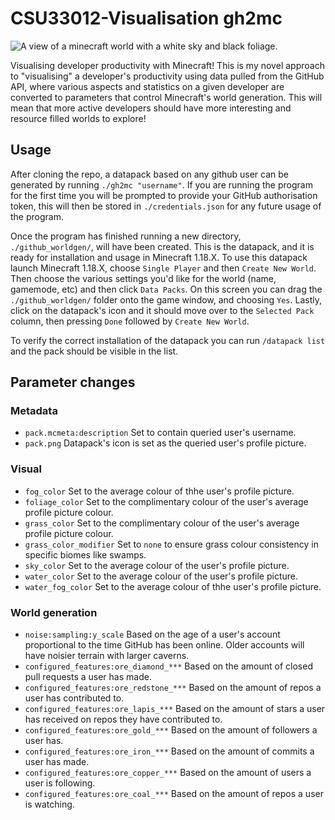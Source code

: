 # CSU33012-Visualisation gh2mc
![A view of a minecraft world with a white sky and black foliage.](images/screenshot1.png)

Visualising developer productivity with Minecraft! This is my novel approach to "visualising" a developer's productivity using data pulled from the GitHub API, where various aspects and statistics on a given developer are converted to parameters that control Minecraft's world generation. This will mean that more active developers should have more interesting and resource filled worlds to explore!

## Usage
After cloning the repo, a datapack based on any github user can be generated by running `./gh2mc "username"`. If you are running the program for the first time you will be prompted to provide your GitHub authorisation token, this will then be stored in `./credentials.json` for any future usage of the program.

Once the program has finished running a new directory, `./github_worldgen/`, will have been created. This is the datapack, and it is ready for installation and usage in Minecraft 1.18.X. To use this datapack launch Minecraft 1.18.X, choose `Single Player` and then `Create New World`. Then choose the various settings you'd like for the world (name, gamemode, etc) and then click `Data Packs`. On this screen you can drag the `./github_worldgen/` folder onto the game window, and choosing `Yes`. Lastly, click on the datapack's icon and it should move over to the `Selected Pack` column, then pressing `Done` followed by `Create New World`.

To verify the correct installation of the datapack you can run `/datapack list` and the pack should be visible in the list.

## Parameter changes
### Metadata
- `pack.mcmeta:description` Set to contain queried user's username.
- `pack.png` Datapack's icon is set as the queried user's profile picture.

### Visual
- `fog_color` Set to the average colour of thhe user's profile picture.
- `foliage_color` Set to the complimentary colour of the user's average profile picture colour.
- `grass_color` Set to the complimentary colour of the user's average profile picture colour.
- `grass_color_modifier` Set to `none` to ensure grass colour consistency in specific biomes like swamps.
- `sky_color` Set to the average colour of the user's profile picture.
- `water_color` Set to the average colour of the user's profile picture.
- `water_fog_color` Set to the average colour of thhe user's profile picture.

### World generation
- `noise:sampling:y_scale` Based on the age of a user's account proportional to the time GitHub has been online. Older accounts will have noisier terrain with larger caverns.
- `configured_features:ore_diamond_***` Based on the amount of closed pull requests a user has made.
- `configured_features:ore_redstone_***` Based on the amount of repos a user has contributed to.
- `configured_features:ore_lapis_***` Based on the amount of stars a user has received on repos they have contributed to.
- `configured_features:ore_gold_***` Based on the amount of followers a user has.
- `configured_features:ore_iron_***` Based on the amount of commits a user has made.
- `configured_features:ore_copper_***` Based on the amount of users a user is following.
- `configured_features:ore_coal_***` Based on the amount of repos a user is watching.
